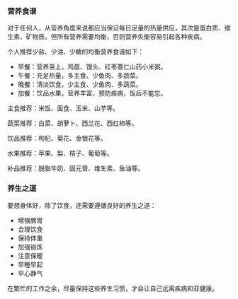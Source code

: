 <!---title:营养食谱及养生之道-->
<!---category:生活娱乐-->
<!---tags:食谱, 养生-->
<!---author:Neal-->
<!---date:2016-12-28-->

### 营养食谱
对于任何人，从营养角度来说都应当保证每日足量的热量供应，其次是蛋白质、维生素、矿物质。但所有营养需要均衡，否则营养失衡容易引起各种疾病。

个人推荐少盐、少油、少糖的均衡营养食谱如下：

* 早餐：营养至上，鸡蛋、馒头、红枣薏仁山药小米粥。
* 午餐：充足热量，多主食、少鱼肉、多蔬菜。
* 晚餐：清淡饮食，少主食、少鱼肉、多蔬菜。
* 加餐：饮品水果，营养丰富，预防疾病，饭后不能忘。

主食推荐：米饭、面食、玉米、山芋等。

蔬菜推荐：白菜、胡萝卜、西兰花、西红柿等。

饮品推荐：枸杞、菊花、金银花等。

水果推荐：苹果、梨、桔子、葡萄等。

补品推荐：脱脂牛奶、固元膏、维生素、鱼油等。

### 养生之道
要想身体好，除了饮食，还需要遵循良好的养生之道：

* 增强脾胃
* 合理饮食
* 保持体重
* 加强锻炼
* 注意保暖
* 早睡早起
* 平心静气

在繁忙的工作之余，尽量保持这些养生习惯，才会让自己远离疾病和亚健康。
